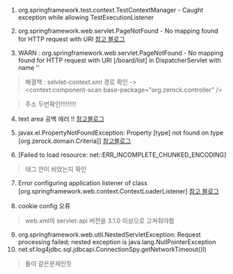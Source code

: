 1. org.springframework.test.context.TestContextManager - Caught exception while allowing TestExecutionListener 

 2. org.springframework.web.servlet.PageNotFound - No mapping found for HTTP request with URI
 [참고 블로그](https://stufeel.tistory.com/8)


3. WARN : org.springframework.web.servlet.PageNotFound - No mapping found for HTTP request with URI [/board/list] in DispatcherServlet with name ''

> 해결책 : selvlet-context.xml 경로 확인
-> 	
	<context:component-scan base-package="org.zerock.controller" />
	
>	주소 두번확인!!!!!!!!!


4. text area 공백 에러 !!
[참고블로그](https://okky.kr/article/292680)




5. javax.el.PropertyNotFoundException: Property [type] not found on type [org.zerock.domain.Criteria]] 
[참고블로그](https://teqoo.tistory.com/)

6.  [Failed to load resource: net::ERR_INCOMPLETE_CHUNKED_ENCODING]

> 태그 안이 비었는지 확인

7. Error configuring application listener of class [org.springframework.web.context.ContextLoaderListener]
[참고 블로그](http://myblog.opendocs.co.kr/archives/1657)

8. cookie config 오류
> web.xml의 servlet-api 버전을 3.1.0 이상으로 고쳐줘야함

9. org.springframework.web.util.NestedServletException: Request processing failed; nested exception is java.lang.NullPointerException
10. net.sf.log4jdbc.sql.jdbcapi.ConnectionSpy.getNetworkTimeout()I)
> 둘이 같은문제인듯 
<!--stackedit_data:
eyJoaXN0b3J5IjpbMTM1ODg1MTMzMCwtMTgzOTM4MjI1MSwtND
U3Mzk3MTQ0LDg1ODkzODgwMywtMTgwNzM2NzAzMCwtMjAyNDEy
NDc3MywtMTA5MDI4NjA3NiwxMDkwNDg0NTM3LC0xNjQwNTUwOD
IxLC0yNzg0ODUxNjhdfQ==
-->